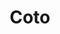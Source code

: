 ---
title: "Coto"
url: /ciudad-autonoma-de-buenos-aires/coto-avenida-cabildo-2/
shop: supermercado
---